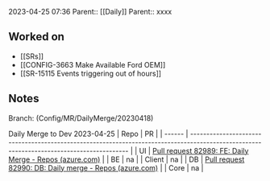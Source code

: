 2023-04-25 07:36
Parent:: [[Daily]] 
Parent:: xxxx





## Worked on

- [[SRs]]
- [[CONFIG-3663 Make Available Ford OEM]]
- [[SR-15115 Events triggering out of hours]]

## Notes

Branch: (Config/MR/DailyMerge/20230418)

Daily Merge to Dev 2023-04-25
| Repo   | PR                                                                                                                                        |
| ------ | ----------------------------------------------------------------------------------------------------------------------------------------- |
| UI     | [Pull request 82989: FE: Daily Merge - Repos (azure.com)](https://dev.azure.com/MiXTelematics/Common/_git/MiX.Fleet.UI/pullrequest/82989) |
| BE     | na                                                                                                                                        |
| Client | na                                                                                                                                        |
| DB     | [Pull request 82990: DB: Daily merge - Repos (azure.com)](https://dev.azure.com/MiXTelematics/Common/_git/Database/pullrequest/82990)     |
| Core   | na                                                                                                                                        |






